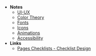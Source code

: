 - **Notes**
	- [UI-UX](Design/UI-UX.md)
	- [Color Theory](Design/Color%20Theory.md)
	- [Fonts](Design/Fonts.md)
	- [Icons](Design/Icons.md)
	- [Animations](Design/Animations.md)
	- [Accessibility](Design/Accessibility.md)
- **Links**
	- [Pages Checklists - Checklist Design](https://www.checklist.design/pages-checklists)